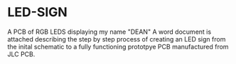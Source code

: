# LED-SIGN
A PCB of RGB LEDS displaying my name "DEAN"
A word document is attached describing the step by step process of creating an LED sign from the inital schematic to a fully functioning prototpye PCB manufactured from JLC PCB.
